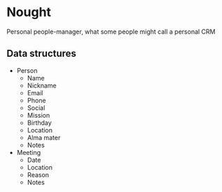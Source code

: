 # Nought

Personal people-manager, what some people might call a personal CRM

## Data structures

- Person
    - Name
    - Nickname
    - Email
    - Phone
    - Social
    - Mission
    - Birthday
    - Location
    - Alma mater
    - Notes
- Meeting
    - Date
    - Location
    - Reason
    - Notes

